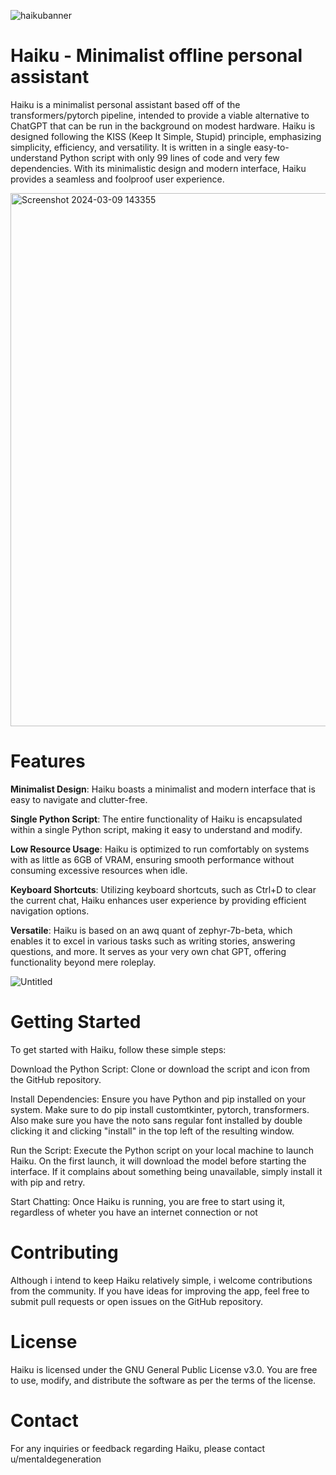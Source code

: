 
![haikubanner](https://github.com/Damocles2/Haiku/assets/69592035/8de6f259-3611-4b31-ac54-f32b499a5ce7)

# Haiku - Minimalist offline personal assistant
Haiku is a minimalist personal assistant based off of the transformers/pytorch pipeline, intended to provide a viable alternative to ChatGPT that can be run in the background on modest hardware.
Haiku is designed following the KISS (Keep It Simple, Stupid) principle, emphasizing simplicity, efficiency, and versatility. It is written in a single easy-to-understand Python script with only 99 lines of code and very few dependencies. With its minimalistic design and modern interface, Haiku provides a seamless and foolproof user experience.


<img width="853" alt="Screenshot 2024-03-09 143355" src="https://github.com/Damocles2/Haiku/assets/69592035/0aa251ce-35b7-4307-a5f9-2a51e2773d31">


# Features
**Minimalist Design**: Haiku boasts a minimalist and modern interface that is easy to navigate and clutter-free.

**Single Python Script**: The entire functionality of Haiku is encapsulated within a single Python script, making it easy to understand and modify.

**Low Resource Usage**: Haiku is optimized to run comfortably on systems with as little as 6GB of VRAM, ensuring smooth performance without consuming excessive resources when idle.

**Keyboard Shortcuts**: Utilizing keyboard shortcuts, such as Ctrl+D to clear the current chat, Haiku enhances user experience by providing efficient navigation options.

**Versatile**: Haiku is based on an awq quant of zephyr-7b-beta, which enables it to excel in various tasks such as writing stories, answering questions, and more. It serves as your very own chat GPT, offering functionality beyond mere roleplay.

![Untitled](https://github.com/Damocles2/Haiku/assets/69592035/03d26642-0565-42c6-b1a0-cfba6177ac7c)

# Getting Started
To get started with Haiku, follow these simple steps:

Download the Python Script: Clone or download the script and icon from the GitHub repository.

Install Dependencies: Ensure you have Python and pip installed on your system. Make sure to do pip install customtkinter, pytorch, transformers. Also make sure you have the noto sans regular font installed by double clicking it and clicking "install" in the top left of the resulting window.

Run the Script: Execute the Python script on your local machine to launch Haiku. On the first launch, it will download the model before starting the interface. If it complains about something being unavailable, simply install it with pip and retry.

Start Chatting: Once Haiku is running, you are free to start using it, regardless of wheter you have an internet connection or not

# Contributing
Although i intend to keep Haiku relatively simple, i welcome contributions from the community. If you have ideas for improving the app, feel free to submit pull requests or open issues on the GitHub repository.

# License
Haiku is licensed under the GNU General Public License v3.0. You are free to use, modify, and distribute the software as per the terms of the license.

# Contact
For any inquiries or feedback regarding Haiku, please contact u/mentaldegeneration
